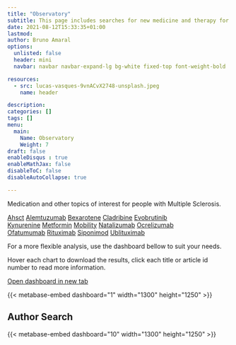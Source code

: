 ```yaml
---
title: "Observatory"
subtitle: This page includes searches for new medicine and therapy for Multiple Sclerosis.
date: 2021-08-12T15:33:35+01:00
lastmod: 
author: Bruno Amaral
options:
  unlisted: false
  header: mini
  navbar: navbar navbar-expand-lg bg-white fixed-top font-weight-bold

resources:
  - src: lucas-vasques-9vnACvX2748-unsplash.jpeg
    name: header

description: 
categories: []
tags: []
menu:
  main:
    Name: Observatory
    Weight: 7
draft: false
enableDisqus : true
enableMathJax: false
disableToC: false
disableAutoCollapse: true

---
```


Medication and other topics of interest for people with Multiple Sclerosis.

<div class="row">
            <div class="col-md-4 list-group">
                <a href="https://gregory-ms.com/categories/ahsct/" class="list-group-item list-group-item-action btn btn-info font-weight-bold">Ahsct</a>
                <a href="https://gregory-ms.com/categories/alemtuzumab/" class="list-group-item list-group-item-action btn btn-info font-weight-bold">Alemtuzumab</a>
                <a href="https://gregory-ms.com/categories/bexarotene/" class="list-group-item list-group-item-action btn btn-info font-weight-bold">Bexarotene</a>
                <a href="https://gregory-ms.com/categories/cladribine/" class="list-group-item list-group-item-action btn btn-info font-weight-bold">Cladribine</a>
                <a href="https://gregory-ms.com/categories/evobrutinib/" class="list-group-item list-group-item-action btn btn-info font-weight-bold">Evobrutinib</a>
            </div>
            <div class="col-md-4 list-group">
                <a href="https://gregory-ms.com/categories/kynurenine/" class="list-group-item list-group-item-action btn btn-info font-weight-bold">Kynurenine</a>
                <a href="https://gregory-ms.com/categories/metformin/" class="list-group-item list-group-item-action btn btn-info font-weight-bold">Metformin</a>
                <a href="https://gregory-ms.com/categories/mobility/" class="list-group-item list-group-item-action btn btn-info font-weight-bold">Mobility</a>
                <a href="https://gregory-ms.com/categories/natalizumab/" class="list-group-item list-group-item-action btn btn-info font-weight-bold">Natalizumab</a>
                <a href="https://gregory-ms.com/categories/ocrelizumab/" class="list-group-item list-group-item-action btn btn-info font-weight-bold">Ocrelizumab</a>
            </div>
            <div class="col-md-4 list-group">
                <a href="https://gregory-ms.com/categories/ofatumumab/" class="list-group-item list-group-item-action btn btn-info font-weight-bold">Ofatumumab</a>
                <a href="https://gregory-ms.com/categories/rituximab/" class="list-group-item list-group-item-action btn btn-info font-weight-bold">Rituximab</a>
                <a href="https://gregory-ms.com/categories/siponimod/" class="list-group-item list-group-item-action btn btn-info font-weight-bold">Siponimod</a>
                <a href="https://gregory-ms.com/categories/ublituximab/" class="list-group-item list-group-item-action btn btn-info font-weight-bold">Ublituximab</a>
            </div>
</div>

For a more flexible analysis, use the dashboard bellow to suit your needs.

Hover each chart to download the results, click each title or article id number to read more information.

<a href="https://metabase.gregory-ms.com/public/dashboard/39cbe602-4d42-46af-bfe4-0de04ef5e5f9" target="_blank" data-umami-event="click--open-dashboard-new-tab">Open dashboard in new tab <i class="fas fa-external-link-square-alt"></i></a> 

{{< metabase-embed dashboard="1" width="1300" height="1250" >}}

## Author Search

{{< metabase-embed dashboard="10" width="1300" height="1250" >}}
